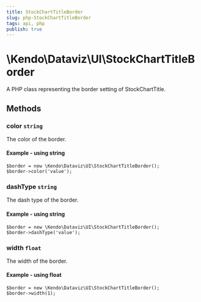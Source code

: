 ```yaml
---
title: StockChartTitleBorder
slug: php-StockChartTitleBorder
tags: api, php
publish: true
---
```


# \Kendo\Dataviz\UI\StockChartTitleBorder

A PHP class representing the border setting of StockChartTitle.


## Methods

### color `string`

The color of the border.


#### Example - using string
    $border = new \Kendo\Dataviz\UI\StockChartTitleBorder();
    $border->color('value');

### dashType `string`

The dash type of the border.


#### Example - using string
    $border = new \Kendo\Dataviz\UI\StockChartTitleBorder();
    $border->dashType('value');

### width `float`

The width of the border.


#### Example - using float
    $border = new \Kendo\Dataviz\UI\StockChartTitleBorder();
    $border->width(1);

